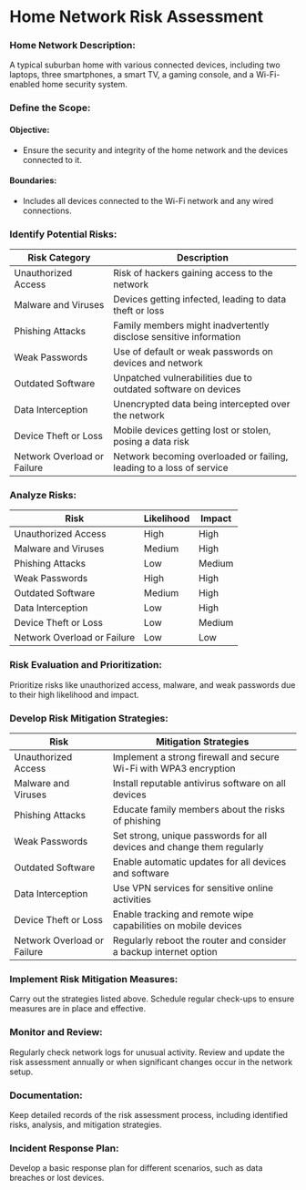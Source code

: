 # Home Network Risk Assessment

### Home Network Description: 
A typical suburban home with various connected devices, including two laptops, three smartphones, a smart TV, a gaming console, and a Wi-Fi-enabled home security system.

### Define the Scope:
#### Objective: 
- Ensure the security and integrity of the home network and the devices connected to it.
#### Boundaries: 
- Includes all devices connected to the Wi-Fi network and any wired connections.

### Identify Potential Risks:
| Risk Category  | Description |
| ------------- | ------------- |
| Unauthorized Access | Risk of hackers gaining access to the network |
| Malware and Viruses | Devices getting infected, leading to data theft or loss |
| Phishing Attacks | Family members might inadvertently disclose sensitive information |
| Weak Passwords | Use of default or weak passwords on devices and network |
| Outdated Software | Unpatched vulnerabilities due to outdated software on devices |
| Data Interception | Unencrypted data being intercepted over the network |
| Device Theft or Loss | Mobile devices getting lost or stolen, posing a data risk |
| Network Overload or Failure | Network becoming overloaded or failing, leading to a loss of service |

### Analyze Risks:
| Risk  | Likelihood | Impact |
| ------------- | ------------- | ------------- |
| Unauthorized Access | High | High |
| Malware and Viruses | Medium | High |
| Phishing Attacks | Low | Medium |
| Weak Passwords | High | High |
| Outdated Software | Medium | High |
| Data Interception | Low | High |
| Device Theft or Loss | Low | Medium |
| Network Overload or Failure | Low | Low |

### Risk Evaluation and Prioritization:
Prioritize risks like unauthorized access, malware, and weak passwords due to their high likelihood and impact.

### Develop Risk Mitigation Strategies:
| Risk  | Mitigation Strategies |
| ------------- | ------------- |
| Unauthorized Access | Implement a strong firewall and secure Wi-Fi with WPA3 encryption |
| Malware and Viruses | Install reputable antivirus software on all devices |
| Phishing Attacks | Educate family members about the risks of phishing |
| Weak Passwords | Set strong, unique passwords for all devices and change them regularly |
| Outdated Software | Enable automatic updates for all devices and software |
| Data Interception | Use VPN services for sensitive online activities |
| Device Theft or Loss | Enable tracking and remote wipe capabilities on mobile devices |
| Network Overload or Failure | Regularly reboot the router and consider a backup internet option |

### Implement Risk Mitigation Measures:
Carry out the strategies listed above.
Schedule regular check-ups to ensure measures are in place and effective.

### Monitor and Review:
Regularly check network logs for unusual activity.
Review and update the risk assessment annually or when significant changes occur in the network setup.

### Documentation:
Keep detailed records of the risk assessment process, including identified risks, analysis, and mitigation strategies.

### Incident Response Plan:
Develop a basic response plan for different scenarios, such as data breaches or lost devices.
